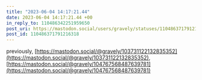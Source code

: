 ```yaml
---
title: "2023-06-04 14:17:21.44"
date: 2023-06-04 14:17:21.44 +00
in_reply_to: 110486342251959650
post_uri: https://mastodon.social/users/gravely/statuses/110486371791216318
post_id: 110486371791216318
---
```

previously, [https://mastodon.social/@gravely/103731122132835352](https://mastodon.social/@gravely/103731122132835352), [https://mastodon.social/@gravely/104767568487639781](https://mastodon.social/@gravely/104767568487639781)


